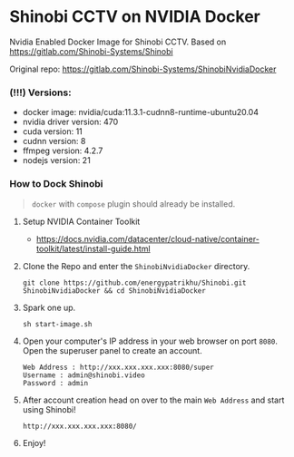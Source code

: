 # Shinobi CCTV on NVIDIA Docker

Nvidia Enabled Docker Image for Shinobi CCTV. Based on https://gitlab.com/Shinobi-Systems/Shinobi

Original repo: https://gitlab.com/Shinobi-Systems/ShinobiNvidiaDocker

### (!!!) Versions:
- docker image: nvidia/cuda:11.3.1-cudnn8-runtime-ubuntu20.04
- nvidia driver version: 470
- cuda version: 11
- cudnn version: 8
- ffmpeg version: 4.2.7
- nodejs version: 21

### How to Dock Shinobi

>  `docker` with `compose` plugin should already be installed.

1. Setup NVIDIA Container Toolkit
    - https://docs.nvidia.com/datacenter/cloud-native/container-toolkit/latest/install-guide.html

2. Clone the Repo and enter the `ShinobiNvidiaDocker` directory.
    ```
    git clone https://github.com/energypatrikhu/Shinobi.git ShinobiNvidiaDocker && cd ShinobiNvidiaDocker
    ```

3. Spark one up.
    ```
    sh start-image.sh
    ```

4. Open your computer's IP address in your web browser on port `8080`. Open the superuser panel to create an account.
    ```
    Web Address : http://xxx.xxx.xxx.xxx:8080/super
    Username : admin@shinobi.video
    Password : admin
    ```

5. After account creation head on over to the main `Web Address` and start using Shinobi!
    ```
    http://xxx.xxx.xxx.xxx:8080/
    ```

6. Enjoy!

